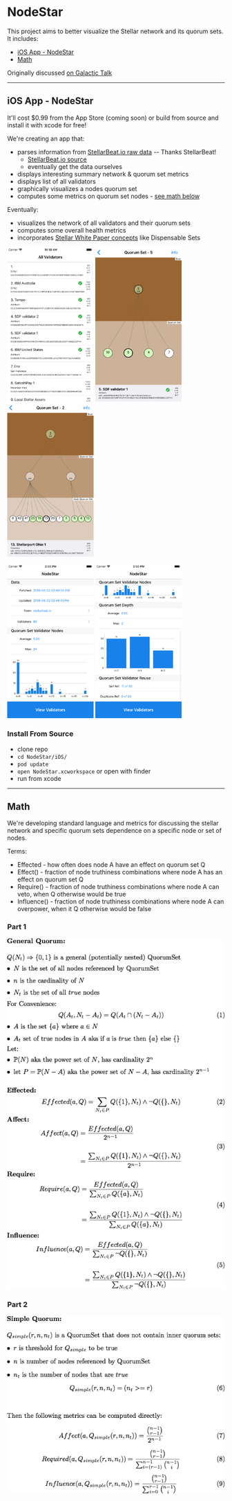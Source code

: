 # NodeStar

This project aims to better visualize the Stellar network and its quorum sets. It includes:

* [iOS App - NodeStar](#ios-app---nodestar)
* [Math](#math)

Originally discussed [on Galactic Talk](https://galactictalk.org/d/1521-what-are-indicators-of-a-healthy-stellar-network/7)

<hr/>

## iOS App - NodeStar

It'll cost $0.99 from the App Store (coming soon) or build from source and install it with xcode for free!

We're creating an app that:

* parses information from [StellarBeat.io raw data](https://stellarbeat.io/nodes/dataset) -- Thanks StellarBeat!
  * [StellarBeat.io source](https://github.com/stellarbeat/js-stellar-node-connector)
  * eventually get the data ourselves
* displays interesting summary network & quorum set metrics
* displays list of all validators
* graphically visualizes a nodes quorum set
* computes some metrics on quorum set nodes - [see math below](#math)

Eventually:

* visualizes the network of all validators and their quorum sets
* computes some overall health metrics
* incorporates [Stellar White Paper concepts](https://www.stellar.org/papers/stellar-consensus-protocol.pdf) like Dispensable Sets

<p float="left">
  <img src="iOS/screen-shots/1-validators.png" width="200" alt="NodeStar - Stellar Validators Screenshot" />
  <img src="iOS/screen-shots/2-quorum-set-depth-2.png" width="200" alt="NodeStar - Quorum Set Depth 2" />
  <img src="iOS/screen-shots/3-quorum-set-depth-3.png" width="200" alt="NodeStar - Quorum Set Depth 3" />
</p>
<p float="left">
  <img src="iOS/screen-shots/4-summary-1.png" width="200" alt="NodeStar - Node Count Histogram" />
  <img src="iOS/screen-shots/5-summary-2.png" width="200" alt="NodeStar - Depth Histogram" />
</p>

### Install From Source
* clone repo
* `cd NodeStar/iOS/`
* `pod update`
* `open NodeStar.xcworkspace` or open with finder
* run from xcode

<hr/>

## Math

We're developing standard language and metrics for discussing the stellar network and specific quorum sets dependence on a specific node or set of nodes.

Terms:

* Effected - how often does node A have an effect on quorum set Q
* Effect() - fraction of node truthiness combinations where node A has an effect on quorum set Q
* Require() - fraction of node truthiness combinations where node A can veto, when Q otherwise would be true
* Influence() - fraction of node truthiness combinations where node A can overpower, when it Q otherwise would be false


### Part 1
![alt text](math/math1.tex.png "Math 1")

### Part 2
![alt text](math/math2.tex.png "Math 2")


